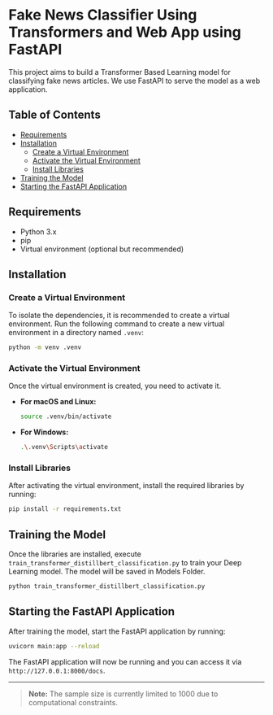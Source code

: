 
# Fake News Classifier Using Transformers and Web App using FastAPI

This project aims to build a Transformer Based Learning model for classifying fake news articles. We use FastAPI to serve the model as a web application.

## Table of Contents

- [Requirements](#requirements)
- [Installation](#installation)
  - [Create a Virtual Environment](#create-a-virtual-environment)
  - [Activate the Virtual Environment](#activate-the-virtual-environment)
  - [Install Libraries](#install-libraries)
- [Training the Model](#training-the-model)
- [Starting the FastAPI Application](#starting-the-fastapi-application)

## Requirements

- Python 3.x
- pip
- Virtual environment (optional but recommended)

## Installation

### Create a Virtual Environment

To isolate the dependencies, it is recommended to create a virtual environment. Run the following command to create a new virtual environment in a directory named `.venv`:

```bash
python -m venv .venv
```

### Activate the Virtual Environment

Once the virtual environment is created, you need to activate it.

- **For macOS and Linux:**

    ```bash
    source .venv/bin/activate
    ```

- **For Windows:**

    ```bash
    .\.venv\Scripts\activate
    ```

### Install Libraries

After activating the virtual environment, install the required libraries by running:

```bash
pip install -r requirements.txt
```

## Training the Model

Once the libraries are installed, execute `train_transformer_distillbert_classification.py` to train your Deep Learning model. The model will be saved in Models Folder.

```bash
python train_transformer_distillbert_classification.py
```

## Starting the FastAPI Application

After training the model, start the FastAPI application by running:

```bash
uvicorn main:app --reload
```

The FastAPI application will now be running and you can access it via `http://127.0.0.1:8000/docs`. 

---


> **Note:** The sample size is currently limited to 1000 due to computational constraints.

